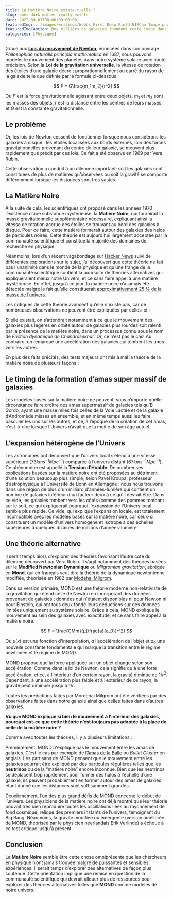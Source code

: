 ```yaml
---
title: La Matière Noire existe-t-elle ?
slug: does-dark-matter-really-exists
date: 2022-09-01T00:00:00+00:00
featuredImg: ../images/writings/Webbs First Deep Field NIRCam Image.png
featuredImgCaption: Des milliers de galaxies inondent cette image dans le domaine du proche infrarouge de l'amas de galaxies SMACS 0723. L'imagerie haute résolution du télescope spatial James Webb de la NASA, combinée à un effet naturel connu sous le nom de lentille gravitationnelle, a rendu possible cette image finement détaillée.
categories: [Physique]
---
```


Grace aux **[Lois du mouvement de Newton](https://fr.wikipedia.org/wiki/Lois_du_mouvement_de_Newton)**, énoncées dans son ouvrage _Philosophiae naturalis principia mathematica_ en 1687, nous pouvons modeler le mouvement des planètes dans notre système solaire avec haute précision. Selon la **Loi de la gravitation universelle**, la vitesse de rotation des étoiles d’une galaxie décroit proportionnellement au carré du rayon de la galaxie telle que définie par la formule ci-dessous :

$$
F = G\frac{m_1m_2}{r^2}
$$

Où $F$ est la force gravitationnelle agissant entre deux objets, $m_1$ et $m_2$ sont les masses des objets, $r$ est la distance entre les centres de leurs masses, et $G$ est la constante gravitationnelle.

## Le problème

Or, les lois de Newton cessent de fonctionner lorsque nous considérons les galaxies à disque : les étoiles localisées aux bords externes, loin des forces gravitationnelles provenant du centre de leur galaxie, se meuvent plus rapidement que prédit par ces lois. Ce fait a été observé en 1969 par Vera Rubin.

Cette observation a conduit à un dilemme important: soit les galaxies sont constituées de plus de matières qu’observées ou soit la gravité se comporte différemment lorsque les distances sont très vastes.

## La Matière Noire

À la suite de cela, les scientifiques ont proposé dans les années 1970 l’existence d’une substance mystérieuse, la **Matière Noire**, qui fournirait la masse gravitationnelle supplémentaire nécessaire, expliquant ainsi la vitesse de rotation accrue des étoiles se trouvant au bord des galaxies à disque. Pour ce faire, cette matière formerait autour des galaxies des halos de particules noires. Cette théorie est aujourd’hui largement acceptée par la communauté scientifique et constitue la majorité des domaines de recherche en physique.

Néanmoins, lors d’un récent vagabondage sur [Hacker News](https://news.ycombinator.com/item?id=32414870) suivi de différentes explorations sur le sujet, j’ai découvert que cette théorie ne fait pas l'unanimité dans le monde de la physique et qu’une frange de la communauté scientifique soutient la poursuite de théories alternatives qui expliqueraient mieux notre Univers, et ce sans faire appel à une matière mystérieuse. En effet, jusqu’à ce jour, la matière noire n’a jamais été détectée malgré le fait qu’elle constituerait [approximativement 25 % de la masse de l’univers](https://iai.tv/articles/dark-matter-doesnt-exist-auid-2180).

Les critiques de cette théorie avancent qu’elle n'existe pas, car de nombreuses observations ne peuvent être expliquées par celles-ci :

Si elle existait, on s’attendrait notamment à ce que le mouvement des galaxies plus légères en orbite autour de galaxies plus lourdes soit ralenti par la présence de la matière noire, dans un processus connu sous le nom de _Friction dynamique de Chandrasekhar_. Or, ce n’est pas le cas! Au contraire, on remarque une accélération des galaxies qui tombent les unes vers les autres.

En plus des faits précités, des tests majeurs ont mis à mal la théorie de la matière noire de plusieurs façons :

## Le timing de la formation d’amas super massif de galaxies

Les modèles basés sur la matière noire ne peuvent, sous n’importe quelle circonstance faire croître des amas supermassif de galaxies tels qu’El Gordo, ayant une masse miles fois celles de la Voie Lactée et de la galaxie d’Andromède misses en ensemble, et en même temps aussi les faire basculer les uns sur les autres, et ce, à l’époque de la création de cet amas, c’est-à-dire lorsque l’Univers n’avait que la moitié de son âge actuel.

## L’expansion hétérogène de l’Univers

Les astronomes ont découvert que l’univers local s’étend à une vitesse supérieure ($73 km s^{-1} Mpc^{-1}$) comparée à l’univers distant ($67 km s^{-1} Mpc^{-1}$). Ce phénomène est appellé la **Tension d’Hubble**. De nombreuses explications basées sur la matière noire ont été proposées au détriment d’une solution beaucoup plus simple, selon Pavel Kroupa, professeur d’astrophysique à l’Université de Bonn en Allemagne : nous nous trouvons dans une région de plus d'un milliard d'années-lumière qui contient un nombre de galaxies inférieur d'un facteur deux à ce qu'il devrait être. Dans ce vide, les galaxies tombent vers les côtés (comme des pommes tombant sur le sol), ce qui expliquerait pourquoi l'expansion de l'Univers local semble plus rapide. Ce vide, qui explique l’expansion locale, est totalement incompatible avec les modèles basés sur la matière noire, car ceux-ci constituent un modèle d'univers homogène et isotrope à des échelles supérieures à quelques dizaines de millions d'années-lumière.

## Une théorie alternative

Il serait temps alors d’explorer des théories favorisant l’autre coté du dilemme découvert par Vera Rubin. Il s’agit notamment des théories basées sur le **Modified Newtonian Dynamique** ou _Milgromian gravitation_, abrégée en **Mond**, qui en français veut dire la théorie de la dynamique newtonienne modifiée, théorisée en 1982 par [Modehai Milgrom](https://fr.wikipedia.org/wiki/Mordehai_Milgrom).

Dans sa version primaire, MOND est une théorie moderne non-relativiste de la gravitation qui étend celle de Newton en incorporant des données provenant de galaxies ; données qui n'étaient disponibles ni pour Newton ni pour Einstein, qui ont tous deux fondé leurs déductions sur des données limitées uniquement au système solaire. Grâce à cela, MOND explique le mouvement au sein des galaxies avec exactitude, et ce sans faire appel à la matière noire.

$$
F = \frac{GMm}{μ(\frac{a}{a_0})r^2}
$$

Où $μ(x)$ est une fonction d'interpolation, $a$ l’accélération de l’objet et $a_0$ une nouvelle constante fondamentale qui marque la transition entre le régime newtonien et le régime de MOND.

MOND propose que la force appliquée sur un objet change selon son accélération. Comme dans la loi de Newton, cela signifie qu'à une forte accélération, et ce, à l’intérieur d’un certain rayon, la gravité diminue de $1/r^2$. Cependant, à une accélération plus faible et à l’extérieur de ce rayon, la gravité peut diminuer jusqu'à $1/r$.

Toutes les prédictions faites par Mordehai Milgrom ont été vérifiées par des observations faites dans notre galaxie ainsi que celles faites dans d’autres galaxies.

**Vu que MOND explique si bien le mouvement à l’intérieur des galaxies, pourquoi est-ce que cette théorie n’est toujours pas adoptée à la place de celle de la matière noire ?**

Comme avec toutes les théories, il y a plusieurs limitations :

Premièrement, MOND n'explique pas le mouvement entre les amas de galaxies. C’est le cas par exemple de l’[Amas de la Balle](https://fr.wikipedia.org/wiki/Amas_de_la_Balle) ou _Bullet Cluster_ en anglais. Les partisans de MOND pensent que le mouvement entre les galaxies pourrait être expliqué par des particules régulières telles que les **neutrinos** ou de la “matière noire” encore inconnue. Bien que les neutrinos se déplacent trop rapidement pour former des halos à l'échelle d’une galaxie, ils peuvent probablement en former autour des amas de galaxies étant donné que les distances sont suffisamment grandes.

Deuxièmement, l’un des plus grand défis de MOND concerne le début de l’univers. Les physiciens de la matière noire ont déjà montré que leur théorie pouvait très bien reproduire toutes les oscillations liées au rayonnement de fond cosmique, relique des premiers instants de l’univers, témoignant du Big Bang. Néanmoins, la gravité modifiée ou émergente (version améliorée de MOND, théorisée par le physicien néerlandais Erik Verlinde) a échoué à ce test critique jusqu'à présent.

## Conclusion

La **Matière Noire** semble être cette chose omniprésente que les chercheurs en physique n’ont jamais trouvée malgré de puissantes et sensibles expériences. Il serait temps d’explorer des alternatives de façon plus soutenue. Cette orientation implique une remise en question de la communauté scientifique qui devrait allouer plus de ressources pour explorer des théories alternatives telles que **MOND** comme modèles de notre univers.
